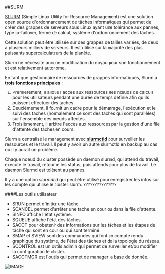 ##SURM

[SLURM](https://fr.wikipedia.org/wiki/SLURM) (Simple Linux Utility for Resource Management) est une solution open source d'ordonnancement de tâches informatiques qui permet de créer des grappes de serveurs sous Linux ayant une tolérance aux pannes, type ip-failover, ferme de calcul, système d'ordonnancement des tâches.

Cette solution peut être utilisée sur des grappes de tailles variées, de deux à plusieurs milliers de serveurs. Il est utilisé sur la majorité des plus puissants supercalculateurs de la planète.

Slurm ne nécessite aucune modification du noyau pour son fonctionnement et est relativement autonome.

En tant que gestionnaire de ressources de grappes informatiques, Slurm a **trois fonctions principales** :

1. Premièrement, il alloue l'accès aux ressources (les nœuds de calcul) pour les utilisateurs pendant une durée de temps définie afin qu'ils puissent effectuer des taches.
2. Deuxièmement, il fournit un cadre pour le démarrage, l'exécution et le suivi des taches (normalement ce sont des taches qui sont parallèles) sur l'ensemble des nœuds affectés.
3. Troisièmement, il arbitre l'accès aux ressources par la gestion d'une file d'attente des taches en cours.

Slurm a centralisé le management avec [**slurmctld**](http://manpages.ubuntu.com/manpages/xenial/man8/slurmctld.8.html) pour surveiller les ressources et le travail.
Il peut y avoir un autre slurmctld en backup au cas ou il y aurait un problème.

Chaque noeud du cluster possède un daemon slurmd, qui attend du travail, execute le travail, retourne
les status, puis attends pour plus de travail. Le daemon Slurmd est tolèrent au pannes.

Il y a une option *slurmdbd* qui peut être utilisé pour enregistrer les infos sur les compte qui utilise le cluster slurm. ???????????????


####Les outils utilisateur

* SRUN permet d'initier une tâche.
* SCANCEL permet d'arrêter une tache en cour ou dans la file d'attente.
* SINFO affiche l'état système.
* SQUEUE affiche l'état des tâches.
* SACCT pour obetenir des informations sur les tâches et les étapes de tâche qui sont en cour ou qui sont terminé.
* SMAP et SVIEW sont des commandes qui font un compte rendu graphique du système, de l'état des tâches
et de la topologie du réseau.
* SCONTROL est un outils adimin qui permet de surveiller et/ou modifier la configuration le cluster.
* SACCTMGR est l'outils qui permet de manager la base de donnée. 



![IMAGE](https://slurm.schedmd.com/arch.gif)
